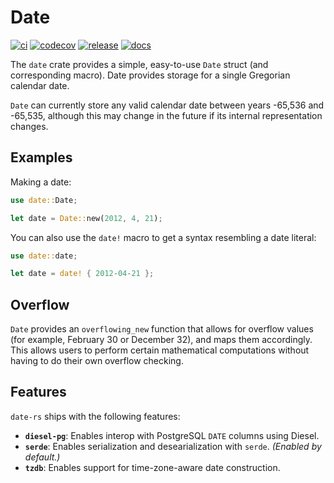 # Date

[![ci](https://github.com/lukesneeringer/date-rs/actions/workflows/ci.yaml/badge.svg)](https://github.com/lukesneeringer/date-rs/actions/workflows/ci.yaml)
[![codecov](https://codecov.io/gh/lukesneeringer/date-rs/branch/main/graph/badge.svg?token=oH2z7PFp06)](https://codecov.io/gh/lukesneeringer/date-rs)
[![release](https://img.shields.io/crates/v/date-rs.svg)](https://crates.io/crates/date-rs)
[![docs](https://img.shields.io/badge/docs-release-blue)](https://docs.rs/date-rs/latest/date/)

The `date` crate provides a simple, easy-to-use `Date` struct (and corresponding macro). Date
provides storage for a single Gregorian calendar date.

`Date` can currently store any valid calendar date between years -65,536 and -65,535, although this
may change in the future if its internal representation changes.

## Examples

Making a date:

```rs
use date::Date;

let date = Date::new(2012, 4, 21);
```

You can also use the `date!` macro to get a syntax resembling a date literal:

```rs
use date::date;

let date = date! { 2012-04-21 };
```

## Overflow

`Date` provides an `overflowing_new` function that allows for overflow values (for example,
February 30 or December 32), and maps them accordingly. This allows users to perform certain
mathematical computations without having to do their own overflow checking.

## Features

`date-rs` ships with the following features:

- **`diesel-pg`**: Enables interop with PostgreSQL `DATE` columns using Diesel.
- **`serde`**: Enables serialization and desearialization with `serde`. _(Enabled by default.)_
- **`tzdb`**: Enables support for time-zone-aware date construction.
